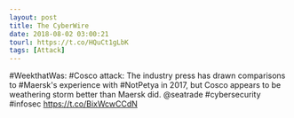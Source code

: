```yaml
---
layout: post
title: The CyberWire
date: 2018-08-02 03:00:21
tourl: https://t.co/HQuCt1gLbK
tags: [Attack]
---
```

#WeekthatWas: #Cosco attack: The industry press has drawn comparisons to #Maersk's experience with #NotPetya in 2017, but Cosco appears to be weathering storm better than Maersk did. @seatrade #cybersecurity #infosec https://t.co/BixWcwCCdN